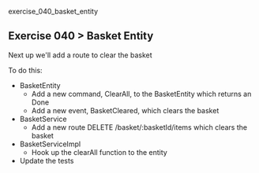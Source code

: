 exercise_040_basket_entity

## Exercise 040 > Basket Entity

Next up we'll add a route to clear the basket

To do this:
* BasketEntity
  * Add a new command, ClearAll, to the BasketEntity which returns an Done
  * Add a new event, BasketCleared, which clears the basket
* BasketService
  * Add a new route DELETE /basket/:basketId/items which clears the basket
* BasketServiceImpl
  * Hook up the clearAll function to the entity
* Update the tests